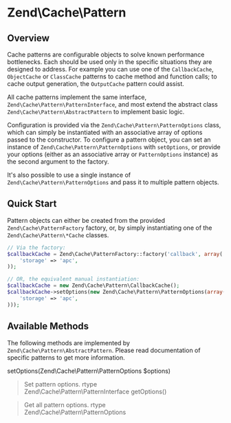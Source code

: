 # Zend\\Cache\\Pattern

## Overview

Cache patterns are configurable objects to solve known performance bottlenecks. Each should be used
only in the specific situations they are designed to address. For example you can use one of the
`CallbackCache`, `ObjectCache` or `ClassCache` patterns to cache method and function calls; to cache
output generation, the `OutputCache` pattern could assist.

All cache patterns implement the same interface, `Zend\Cache\Pattern\PatternInterface`, and most
extend the abstract class `Zend\Cache\Pattern\AbstractPattern` to implement basic logic.

Configuration is provided via the `Zend\Cache\Pattern\PatternOptions` class, which can simply be
instantiated with an associative array of options passed to the constructor. To configure a pattern
object, you can set an instance of `Zend\Cache\Pattern\PatternOptions` with `setOptions`, or provide
your options (either as an associative array or `PatternOptions` instance) as the second argument to
the factory.

It's also possible to use a single instance of `Zend\Cache\Pattern\PatternOptions` and pass it to
multiple pattern objects.

## Quick Start

Pattern objects can either be created from the provided `Zend\Cache\PatternFactory` factory, or, by
simply instantiating one of the `Zend\Cache\Pattern\*Cache` classes.

```php
// Via the factory:
$callbackCache = Zend\Cache\PatternFactory::factory('callback', array(
    'storage' => 'apc',
));
```

```php
// OR, the equivalent manual instantiation:
$callbackCache = new Zend\Cache\Pattern\CallbackCache();
$callbackCache->setOptions(new Zend\Cache\Pattern\PatternOptions(array(
    'storage' => 'apc',
)));
```

## Available Methods

The following methods are implemented by `Zend\Cache\Pattern\AbstractPattern`. Please read
documentation of specific patterns to get more information.

setOptions(Zend\\Cache\\Pattern\\PatternOptions $options)

> Set pattern options.
rtype  
Zend\\Cache\\Pattern\\PatternInterface
getOptions()

> Get all pattern options.
rtype  
Zend\\Cache\\Pattern\\PatternOptions

